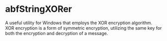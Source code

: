 # abfStringXORer
A useful utility for Windows that employs the XOR encryption algorithm. XOR encryption is a form of symmetric encryption, utilizing the same key for both the encryption and decryption of a message.
